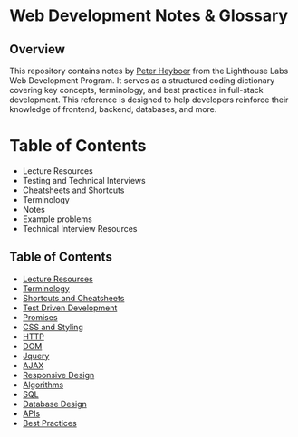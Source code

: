 # Web Development Notes & Glossary

## Overview
This repository contains notes by [Peter Heyboer](https://github.com/pheyboer) from the Lighthouse Labs Web Development Program. It serves as a structured coding dictionary covering key concepts, terminology, and best practices in full-stack development. This reference is designed to help developers reinforce their knowledge of frontend, backend, databases, and more.


# Table of Contents
* Lecture Resources
* Testing and Technical Interviews
* Cheatsheets and Shortcuts
* Terminology
* Notes
* Example problems
* Technical Interview Resources

## Table of Contents
- [Lecture Resources](#lecture-resources)
- [Terminology](#terminology)
- [Shortcuts and Cheatsheets](#shortcuts-and-cheatsheets)
- [Test Driven Development](#tdd-test-driven-development)
- [Promises](#promises)
- [CSS and Styling](#css-cascading-style-sheet)
- [HTTP](#http)
- [DOM](#dom-document-object-model)
- [Jquery](#jquery)
- [AJAX](#ajax)
- [Responsive Design](#responsive-design)
- [Algorithms](#algorithms)
- [SQL](#sql-structured-query-language)
- [Database Design](#database-design)
- [APIs](#apis)
- [Best Practices](#best-practices)